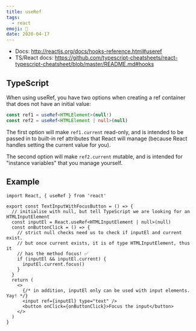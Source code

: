 ```yaml
---
title: useRef
tags:
  - react
emoji: 🎣
date: 2020-04-17
---
```


- Docs: http://reactjs.org/docs/hooks-reference.html#useref
- TS/React docs: https://github.com/typescript-cheatsheets/react-typescript-cheatsheet/blob/master/README.md#hooks

## TypeScript

When using useRef, you have two options when creating a ref container that does not have an initial value:

```ts
const ref1 = useRef<HTMLElement>(null!)
const ref2 = useRef<HTMLElement | null>(null)
```

The first option will make `ref1.current` read-only, and is intended to be passed in to built-in ref attributes that React will manage (because React handles setting the current value for you).

The second option will make `ref2.current` mutable, and is intended for "instance variables" that you manage yourself.

## Example

```tsx
import React, { useRef } from 'react'

export const TextInputWithFocusButton = () => {
  // initialise with null, but tell TypeScript we are looking for an HTMLInputElement
  const inputEl = React.useRef<HTMLInputElement | null>(null)
  const onButtonClick = () => {
    // strict null checks need us to check if inputEl and current exist.
    // but once current exists, it is of type HTMLInputElement, thus it
    // has the method focus! ✅
    if (inputEl && inputEl.current) {
      inputEl.current.focus()
    }
  }
  return (
    <>
      {/* in addition, inputEl only can be used with input elements. Yay! */}
      <input ref={inputEl} type="text" />
      <button onClick={onButtonClick}>Focus the input</button>
    </>
  )
}
```
